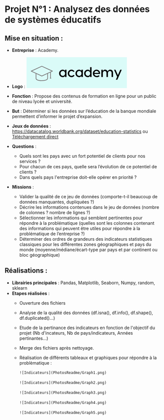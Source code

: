 # Projet N°1 : Analysez des données de systèmes éducatifs

## **Mise en situation :**
- **Entreprise** : Academy.
- **Logo** : ![Logo](PhotosReadme/LogoP1.png)
- **Fonction** : Propose des contenus de formation en ligne pour un public de niveau lycée et université.
- **But** : Déterminer si les données sur l’éducation de la banque mondiale permettent d’informer le projet d’expansion.
- **Jeux de données** : https://datacatalog.worldbank.org/dataset/education-statistics ou [Téléchargement direct](https://s3-eu-west-1.amazonaws.com/static.oc-static.com/prod/courses/files/Parcours_data_scientist/Projet+-+Donn%C3%A9es+%C3%A9ducatives/Projet+Python_Dataset_Edstats_csv.zip)
- **Questions** : 
    - Quels sont les pays avec un fort potentiel de clients pour nos services ?
    - Pour chacun de ces pays, quelle sera l’évolution de ce potentiel de clients ?
    - Dans quels pays l'entreprise doit-elle opérer en priorité ?

- **Missions** :
    - Valider la qualité de ce jeu de données (comporte-t-il beaucoup de données manquantes, dupliquées ?)
    - Décrire les informations contenues dans le jeu de données (nombre de colonnes ? nombre de lignes ?)
    - Sélectionner les informations qui semblent pertinentes pour répondre à la problématique (quelles sont les colonnes contenant des informations qui peuvent être utiles pour répondre à la problématique de l’entreprise ?)
    - Déterminer des ordres de grandeurs des indicateurs statistiques classiques pour les différentes zones géographiques et pays du monde (moyenne/médiane/écart-type par pays et par continent ou bloc géographique)
 

## **Réalisations :**
- **Librairies principales** : Pandas, Matplotlib, Seaborn, Numpy, random, sklearn
- **Etapes réalisées** :
    - Ouverture des fichiers
    - Analyse de la qualité des données (df.isna(), df.info(), df.shape(), df.duplicated()...)
    - Etude de la pertinance des indicateurs en fonction de l'objectif du projet (Nb d'incateurs, Nb de pays/indicateurs, Années pertinantes...)
    - Merge des fichiers après nettoyage.
    - Réalisation de différents tableaux et graphiques pour répondre à la problèmatique :
  
          ![Indicateurs](PhotosReadme/Graph1.png)
      
          ![Indicateurs](PhotosReadme/Graph2.png)
      
          ![Indicateurs](PhotosReadme/Graph3.png)
      
          ![Indicateurs](PhotosReadme/Graph4.png)
      
          ![Indicateurs](PhotosReadme/Graph5.png)            
